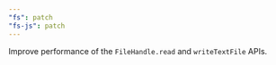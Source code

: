 ```yaml
---
"fs": patch
"fs-js": patch
---
```


Improve performance of the `FileHandle.read` and `writeTextFile` APIs.
